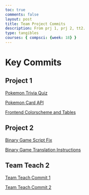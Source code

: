 ```yaml
---
toc: true
comments: false
layout: post
title: Team Project Commits
description: From prj 1, prj 2, tt2.
type: tangibles
courses: { compsci: {week: 18} }
---
```


# Key Commits

## Project 1

<a href="https://github.com/RonitT1234/JARV_Frontend/commit/c543958e221f2a7e8c9435ce8f262699f172d102">Pokemon Trivia Quiz</a>

<a href="https://github.com/JBaza12/ProjectBackend/commit/ee68fca2afe723d642d300b3ccf7e3c26c4d953d">Pokemon Card API</a>

<a href="https://github.com/RonitT1234/JARV_Frontend/commit/b0e0ad0d58beddc6639bbafed859b3a491bae10e">Frontend Colorscheme and Tables</a>


## Project 2

<a href="https://github.com/alishahussain/team2/commit/497f9665017b8dcbd8e78541d698221a8cd0324e">Binary Game Script Fix</a>

<a href="https://github.com/alishahussain/team2/commit/36ca653f63f48ac2efde5a91bd8e148af77fc952">Binary Game Translation Instructions</a>

## Team Teach 2

<a href="https://github.com/alishahussain/team2/commit/5a6345e3ae38515f2937ea958b180fffe8283001">Team Teach Commit 1</a>

<a href="https://github.com/alishahussain/team2/commit/430dd8007b3de0ab240cf47c2159214c933de8e0">Team Teach Commit 2</a>